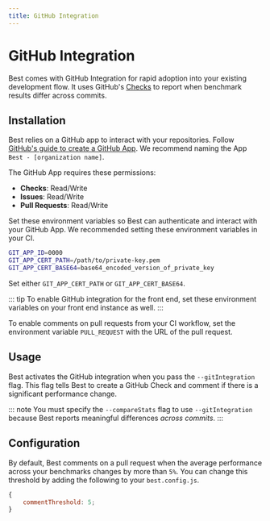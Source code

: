 ```yaml
---
title: GitHub Integration
---
```


# GitHub Integration

Best comes with GitHub Integration for rapid adoption into your existing development flow. It uses GitHub's [Checks](https://developer.github.com/v3/checks/) to report when benchmark results differ across commits.

## Installation

Best relies on a GitHub app to interact with your repositories. Follow [GitHub's guide to create a GitHub App](https://developer.github.com/apps/building-github-apps/creating-a-github-app/). We recommend naming the App `Best - [organization name]`.

The GitHub App requires these permissions:

-   **Checks**: Read/Write
-   **Issues**: Read/Write
-   **Pull Requests**: Read/Write

Set these environment variables so Best can authenticate and interact with your GitHub App. We recommended setting these environment variables in your CI.

```sh
GIT_APP_ID=0000
GIT_APP_CERT_PATH=/path/to/private-key.pem
GIT_APP_CERT_BASE64=base64_encoded_version_of_private_key
```

Set either `GIT_APP_CERT_PATH` or `GIT_APP_CERT_BASE64`.

::: tip
To enable GitHub integration for the front end, set these environment variables on your front end instance as well.
:::

To enable comments on pull requests from your CI workflow, set the environment variable `PULL_REQUEST` with the URL of the pull request.

## Usage

Best activates the GitHub integration when you pass the `--gitIntegration` flag. This flag tells Best to create a GitHub Check and comment if there is a significant performance change.

::: note
You must specify the `--compareStats` flag to use `--gitIntegration` because Best reports meaningful differences _across commits_.
:::

## Configuration

By default, Best comments on a pull request when the average performance across your benchmarks changes by more than `5%`. You can change this threshold by adding the following to your `best.config.js`.

```js
{
    commentThreshold: 5;
}
```

